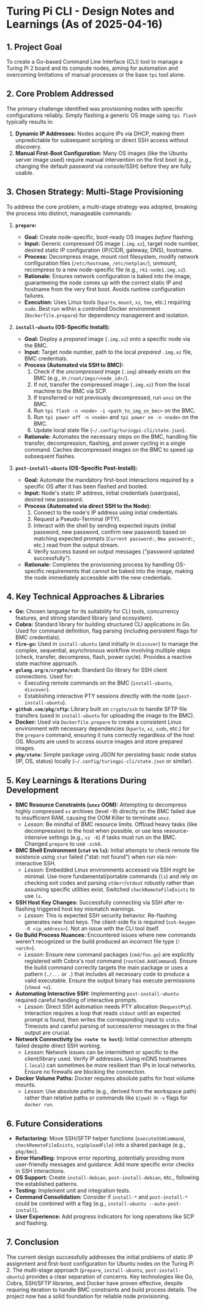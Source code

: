 # Turing Pi CLI - Design Notes and Learnings (As of 2025-04-16)

## 1. Project Goal

To create a Go-based Command Line Interface (CLI) tool to manage a Turing Pi 2 board and its compute nodes, aiming for automation and overcoming limitations of manual processes or the base `tpi` tool alone.

## 2. Core Problem Addressed

The primary challenge identified was provisioning nodes with specific configurations reliably. Simply flashing a generic OS image using `tpi flash` typically results in:

1.  **Dynamic IP Addresses:** Nodes acquire IPs via DHCP, making them unpredictable for subsequent scripting or direct SSH access without discovery.
2.  **Manual First-Boot Configuration:** Many OS images (like the Ubuntu server image used) require manual intervention on the first boot (e.g., changing the default password via console/SSH) before they are fully usable.

## 3. Chosen Strategy: Multi-Stage Provisioning

To address the core problem, a multi-stage strategy was adopted, breaking the process into distinct, manageable commands:

1.  **`prepare`:**
    *   **Goal:** Create node-specific, boot-ready OS images *before* flashing.
    *   **Input:** Generic compressed OS image (`.img.xz`), target node number, desired static IP configuration (IP/CIDR, gateway, DNS), hostname.
    *   **Process:** Decompress image, mount root filesystem, modify network configuration files (`/etc/hostname`, `/etc/netplan/`), unmount, recompress to a new node-specific file (e.g., `rk1-node1.img.xz`).
    *   **Rationale:** Ensures network configuration is baked into the image, guaranteeing the node comes up with the correct static IP and hostname from the very first boot. Avoids runtime configuration failures.
    *   **Execution:** Uses Linux tools (`kpartx`, `mount`, `xz`, `tee`, etc.) requiring `sudo`. Best run within a controlled Docker environment (`Dockerfile.prepare`) for dependency management and isolation.

2.  **`install-ubuntu` (OS-Specific Install):**
    *   **Goal:** Deploy a *prepared* image (`.img.xz`) onto a specific node via the BMC.
    *   **Input:** Target node number, path to the local *prepared* `.img.xz` file, BMC credentials.
    *   **Process (Automated via SSH to BMC):**
        1.  Check if the *uncompressed* image (`.img`) already exists on the BMC (e.g., in `/root/imgs/<node_id>/`).
        2.  If not, transfer the compressed image (`.img.xz`) from the local machine to the BMC via SCP.
        3.  If transferred or not previously decompressed, run `unxz` on the BMC.
        4.  Run `tpi flash -n <node> -i <path_to_img_on_bmc>` on the BMC.
        5.  Run `tpi power off -n <node>` and `tpi power on -n <node>` on the BMC.
        6.  Update local state file (`~/.config/turingpi-cli/state.json`).
    *   **Rationale:** Automates the necessary steps on the BMC, handling file transfer, decompression, flashing, and power cycling in a single command. Caches decompressed images on the BMC to speed up subsequent flashes.

3.  **`post-install-ubuntu` (OS-Specific Post-Install):**
    *   **Goal:** Automate the mandatory first-boot interactions required by a specific OS after it has been flashed and booted.
    *   **Input:** Node's static IP address, initial credentials (user/pass), desired new password.
    *   **Process (Automated via direct SSH to the Node):**
        1.  Connect to the node's IP address using initial credentials.
        2.  Request a Pseudo-Terminal (PTY).
        3.  Interact with the shell by sending expected inputs (initial password, new password, confirm new password) based on matching expected prompts (`Current password:`, `New password:`, etc.) read from the output stream.
        4.  Verify success based on output messages ("password updated successfully").
    *   **Rationale:** Completes the provisioning process by handling OS-specific requirements that cannot be baked into the image, making the node immediately accessible with the new credentials.

## 4. Key Technical Approaches & Libraries

*   **Go:** Chosen language for its suitability for CLI tools, concurrency features, and strong standard library (and ecosystem).
*   **Cobra:** Standard library for building structured CLI applications in Go. Used for command definition, flag parsing (including persistent flags for BMC credentials).
*   **`firm-go`:** Used in `install-ubuntu` (and initially in `discover`) to manage the complex, sequential, asynchronous workflow involving multiple steps (check, transfer, decompress, flash, power cycle). Provides a reactive state machine approach.
*   **`golang.org/x/crypto/ssh`:** Standard Go library for SSH client connections. Used for:
    *   Executing remote commands on the BMC (`install-ubuntu`, `discover`).
    *   Establishing interactive PTY sessions directly with the node (`post-install-ubuntu`).
*   **`github.com/pkg/sftp`:** Library built on `crypto/ssh` to handle SFTP file transfers (used in `install-ubuntu` for uploading the image to the BMC).
*   **Docker:** Used via `Dockerfile.prepare` to create a consistent Linux environment with necessary dependencies (`kpartx`, `xz`, `sudo`, etc.) for the `prepare` command, ensuring it runs correctly regardless of the host OS. Mounts are used to access source images and store prepared images.
*   **`pkg/state`:** Simple package using JSON for persisting basic node status (IP, OS, status) locally (`~/.config/turingpi-cli/state.json` or similar).

## 5. Key Learnings & Iterations During Development

*   **BMC Resource Constraints (`unxz` OOM):** Attempting to decompress highly compressed `xz` archives (level -9) directly on the BMC failed due to insufficient RAM, causing the OOM Killer to terminate `unxz`.
    *   *Lesson:* Be mindful of BMC resource limits. Offload heavy tasks (like decompression) to the host when possible, or use less resource-intensive settings (e.g., `xz -6`) if tasks must run on the BMC. Changed `prepare` to use `-zck6`.
*   **BMC Shell Environment (`stat` vs `ls`):** Initial attempts to check remote file existence using `stat` failed ("stat: not found") when run via non-interactive SSH.
    *   *Lesson:* Embedded Linux environments accessed via SSH might be minimal. Use more fundamental/portable commands (`ls`) and rely on checking exit codes and parsing `stderr`/`stdout` robustly rather than assuming specific utilities exist. Switched `checkRemoteFileExists` to use `ls`.
*   **SSH Host Key Changes:** Successfully connecting via SSH after re-flashing triggered host key mismatch warnings.
    *   *Lesson:* This is expected SSH security behavior. Re-flashing generates new host keys. The client-side fix is required (`ssh-keygen -R <ip_address>`). Not an issue with the CLI tool itself.
*   **Go Build Process Nuances:** Encountered issues where new commands weren't recognized or the build produced an incorrect file type (`!<arch>`).
    *   *Lesson:* Ensure new command packages (`cmd/foo.go`) are explicitly registered with Cobra's root command (`rootCmd.AddCommand`). Ensure the build command correctly targets the main package or uses a pattern (`./...` or `.`) that includes all necessary code to produce a valid executable. Ensure the output binary has execute permissions (`chmod +x`).
*   **Automating Interactive SSH:** Implementing `post-install-ubuntu` required careful handling of interactive prompts.
    *   *Lesson:* Direct SSH automation needs PTY allocation (`RequestPty`). Interaction requires a loop that reads `stdout` until an expected prompt is found, then writes the corresponding input to `stdin`. Timeouts and careful parsing of success/error messages in the final output are crucial.
*   **Network Connectivity (`no route to host`):** Initial connection attempts failed despite direct SSH working.
    *   *Lesson:* Network issues can be intermittent or specific to the client/library used. Verify IP addresses. Using mDNS hostnames (`.local`) can sometimes be more resilient than IPs in local networks. Ensure no firewalls are blocking the connection.
*   **Docker Volume Paths:** Docker requires absolute paths for host volume mounts.
    *   *Lesson:* Use absolute paths (e.g., derived from the workspace path) rather than relative paths or commands like `$(pwd)` in `-v` flags for `docker run`.

## 6. Future Considerations

*   **Refactoring:** Move SSH/SFTP helper functions (`executeSSHCommand`, `checkRemoteFileExists`, `scpUploadFile`) into a shared package (e.g., `pkg/bmc`).
*   **Error Handling:** Improve error reporting, potentially providing more user-friendly messages and guidance. Add more specific error checks in SSH interactions.
*   **OS Support:** Create `install-debian`, `post-install-debian`, etc., following the established patterns.
*   **Testing:** Implement unit and integration tests.
*   **Command Consolidation:** Consider if `install-*` and `post-install-*` could be combined with a flag (e.g., `install-ubuntu --auto-post-install`).
*   **User Experience:** Add progress indicators for long operations like SCP and flashing.

## 7. Conclusion

The current design successfully addresses the initial problems of static IP assignment and first-boot configuration for Ubuntu nodes on the Turing Pi 2. The multi-stage approach (`prepare`, `install-ubuntu`, `post-install-ubuntu`) provides a clear separation of concerns. Key technologies like Go, Cobra, SSH/SFTP libraries, and Docker have proven effective, despite requiring iteration to handle BMC constraints and build process details. The project now has a solid foundation for reliable node provisioning. 